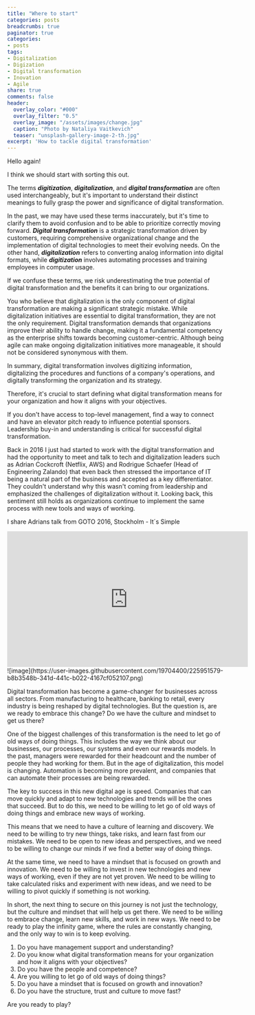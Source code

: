 ```yaml
---
title: "Where to start"
categories: posts
breadcrumbs: true
paginator: true
categories: 
- posts
tags:
- Digitalization
- Digization
- Digital transformation
- Inovation
- Agile
share: true
comments: false
header:
  overlay_color: "#000"
  overlay_filter: "0.5"
  overlay_image: "/assets/images/change.jpg"
  caption: "Photo by Nataliya Vaitkevich"
  teaser: "unsplash-gallery-image-2-th.jpg"
excerpt: 'How to tackle digital transformation'
---
```

Hello again! 

I think we should start with sorting this out.

The terms ***digitization***, ***digitalization***, and ***digital transformation*** are often used interchangeably, but it's important to understand their distinct meanings to fully grasp the power and significance of digital transformation.

In the past, we may have used these terms inaccurately, but it's time to clarify them to avoid confusion and to be able to prioritize correctly moving forward. ***Digital transformation*** is a strategic transformation driven by customers, requiring comprehensive organizational change and the implementation of digital technologies to meet their evolving needs. On the other hand, ***digitalization*** refers to converting analog information into digital formats, while ***digitization*** involves automating processes and training employees in computer usage.

If we confuse these terms, we risk underestimating the true potential of digital transformation and the benefits it can bring to our organizations.

You who believe that digitalization is the only component of digital transformation are making a significant strategic mistake. While digitalization initiatives are essential to digital transformation, they are not the only requirement. Digital transformation demands that organizations improve their ability to handle change, making it a fundamental competency as the enterprise shifts towards becoming customer-centric. Although being agile can make ongoing digitalization initiatives more manageable, it should not be considered synonymous with them. 

In summary, digital transformation involves digitizing information, digitalizing the procedures and functions of a company's operations, and digitally transforming the organization and its strategy.

Therefore, it's crucial to start defining what digital transformation means for your organization and how it aligns with your objectives. 

If you don't have access to top-level management, find a way to connect and have an elevator pitch ready to influence potential sponsors. Leadership buy-in and understanding is critical for successful digital transformation.

Back in 2016 I just had started to work with the digital transformation and had the opportunity to meet and talk to tech and digitalization leaders such as Adrian Cockcroft (Netflix, AWS) and Rodrigue Schaefer (Head of Engineering Zalando) that even back then stressed the importance of IT being a natural part of the business and accepted as a key differentiator. They couldn't understand why this wasn't coming from leadership and emphasized the challenges of digitalization without it. Looking back, this sentiment still holds as organizations continue to implement the same process with new tools and ways of working.

I share Adrians talk from GOTO 2016, Stockholm - It´s Simple
<iframe width="560" height="315" src="https://www.youtube.com/embed/a8Re9Cvv6nU" title="YouTube video player" frameborder="0" allow="accelerometer; autoplay; clipboard-write; encrypted-media; gyroscope; picture-in-picture; web-share" allowfullscreen></iframe>![image](https://user-images.githubusercontent.com/19704400/225951579-b8b3548b-341d-441c-b022-4167cf052107.png)

Digital transformation has become a game-changer for businesses across all sectors. From manufacturing to healthcare, banking to retail, every industry is being reshaped by digital technologies. But the question is, are we ready to embrace this change? Do we have the culture and mindset to get us there?

One of the biggest challenges of this transformation is the need to let go of old ways of doing things. This includes the way we think about our businesses, our processes, our systems and even our rewards models. In the past, managers were rewarded for their headcount and the number of people they had working for them. But in the age of digitalization, this model is changing. Automation is becoming more prevalent, and companies that can automate their processes are being rewarded.

The key to success in this new digital age is speed. Companies that can move quickly and adapt to new technologies and trends will be the ones that succeed. But to do this, we need to be willing to let go of old ways of doing things and embrace new ways of working.

This means that we need to have a culture of learning and discovery. We need to be willing to try new things, take risks, and learn  fast from our mistakes. We need to be open to new ideas and perspectives, and we need to be willing to change our minds if we find a better way of doing things.

At the same time, we need to have a mindset that is focused on growth and innovation. We need to be willing to invest in new technologies and new ways of working, even if they are not yet proven. We need to be willing to take calculated risks and experiment with new ideas, and we need to be willing to pivot quickly if something is not working.

In short, the next thing to secure on this journey is not just the technology, but the culture and mindset that will help us get there. We need to be willing to embrace change, learn new skills, and work in new ways. We need to be ready to play the infinity game, where the rules are constantly changing, and the only way to win is to keep evolving. 

 1. Do you have management support and understanding?
 2. Do you know what digital transformation means for your organization and how it aligns with your objectives?
 3. Do you have the people and competence?
 4. Are you willing to let go of old ways of doing things?
 5. Do you have a mindset that is focused on growth and innovation?
 6. Do you have the structure, trust and culture to move fast?

Are you ready to play?

